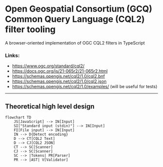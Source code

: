 # Open Geospatial Consortium (GCQ) Common Query Language (CQL2) filter tooling

A browser-oriented implementation of OGC CQL2 filters in TypeScript

### Links:
- https://www.ogc.org/standard/cql2/
- https://docs.ogc.org/is/21-065r2/21-065r2.html
- https://schemas.opengis.net/cql2/1.0/cql2.bnf
- https://schemas.opengis.net/cql2/1.0/cql2.json
- https://schemas.opengis.net/cql2/1.0/examples/ (will be useful for tests)

---

## Theoretical high level design

```mermaid
flowchart TD
    JS[JavaScript] --> IN[Input]
    SI["Standard input (stdin)"] --> IN[Input]
    FI[File input] --> IN[Input]
    IN --> D{Detect encoding}
    D --> CT[CQL2 Text]
    D --> CJ[CQL2 JSON]
    CT --> SC[Scanner]
    CJ --> SC[Scanner]
    SC --> |Tokens| PR[Parser]
    PR --> |AST| V[Validator]

```

